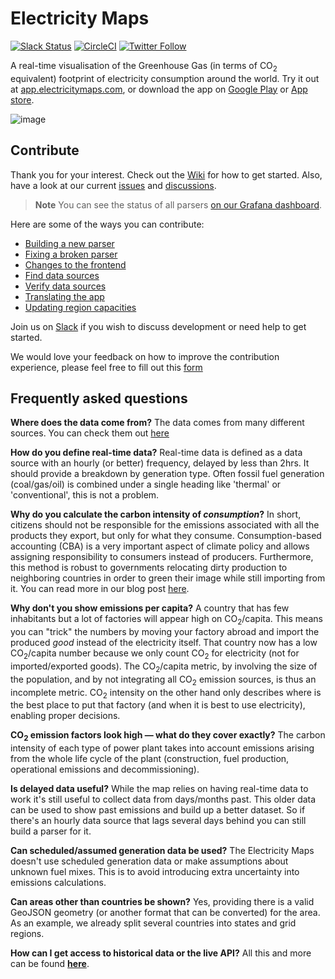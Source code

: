 # Electricity Maps

[![Slack Status](https://slack.electricitymaps.com/badge.svg)](https://slack.electricitymaps.com) [![CircleCI](https://circleci.com/gh/electricitymaps/electricitymaps-contrib.svg?style=shield)](https://circleci.com/gh/electricitymaps/electricitymaps-contrib) [![Twitter Follow](https://img.shields.io/twitter/follow/ElectricityMaps.svg?style=social&label=Follow)](https://twitter.com/ElectricityMaps)

A real-time visualisation of the Greenhouse Gas (in terms of CO<sub>2</sub> equivalent) footprint of electricity consumption around the world. Try it out at [app.electricitymaps.com](https://app.electricitymaps.com), or download the app on [Google Play](https://play.google.com/store/apps/details?id=com.tmrow.electricitymap&utm_source=github) or [App store](https://itunes.apple.com/us/app/electricity-map/id1224594248&utm_source=github).

![image](https://app.electricitymaps.com/images/electricitymap_social_image.png)

## Contribute

Thank you for your interest. Check out the [Wiki](https://github.com/electricityMaps/electricitymaps-contrib/wiki) for how to get started. Also, have a look at our current [issues](https://github.com/electricityMaps/electricitymaps-contrib/issues) and [discussions](https://github.com/electricityMaps/electricitymaps-contrib/discussions).

>**Note**
>You can see the status of all parsers [on our Grafana dashboard](https://electricitymap.grafana.net/public-dashboards/4f775c8021324f5cb8682c4fedd3207e).

Here are some of the ways you can contribute:

- [Building a new parser](https://github.com/electricitymap/electricitymap-contrib/wiki/Building-a-new-parser)
- [Fixing a broken parser](https://github.com/electricitymap/electricitymap-contrib/wiki/Fixing-a-broken-parser)
- [Changes to the frontend](https://github.com/electricitymap/electricitymap-contrib/wiki/Changes-to-the-frontend)
- [Find data sources](https://github.com/electricitymap/electricitymap-contrib/wiki/Find-data-sources)
- [Verify data sources](https://github.com/electricitymap/electricitymap-contrib/wiki/Verify-data-sources)
- [Translating the app](https://github.com/electricitymap/electricitymap-contrib/wiki/Translating-electricitymaps.com)
- [Updating region capacities](https://github.com/electricitymap/electricitymap-contrib/wiki/Update-region-capacities)


Join us on [Slack](https://slack.electricitymaps.com) if you wish to discuss development or need help to get started.

We would love your feedback on how to improve the contribution experience, please feel free to fill out this [form](https://forms.gle/VRWvEFwhtnhpzPVX8)

## Frequently asked questions

**Where does the data come from?**
The data comes from many different sources. You can check them out [here](https://github.com/electricityMaps/electricitymaps-contrib/blob/master/DATA_SOURCES.md)

**How do you define real-time data?**
Real-time data is defined as a data source with an hourly (or better) frequency, delayed by less than 2hrs. It should provide a breakdown by generation type. Often fossil fuel generation (coal/gas/oil) is combined under a single heading like 'thermal' or 'conventional', this is not a problem.

**Why do you calculate the carbon intensity of _consumption_?**
In short, citizens should not be responsible for the emissions associated with all the products they export, but only for what they consume.
Consumption-based accounting (CBA) is a very important aspect of climate policy and allows assigning responsibility to consumers instead of producers.
Furthermore, this method is robust to governments relocating dirty production to neighboring countries in order to green their image while still importing from it.
You can read more in our blog post [here](https://electricitymaps.com/blog/flow-tracing/).

**Why don't you show emissions per capita?**
A country that has few inhabitants but a lot of factories will appear high on CO<sub>2</sub>/capita.
This means you can "trick" the numbers by moving your factory abroad and import the produced _good_ instead of the electricity itself.
That country now has a low CO<sub>2</sub>/capita number because we only count CO<sub>2</sub> for electricity (not for imported/exported goods).
The CO<sub>2</sub>/capita metric, by involving the size of the population, and by not integrating all CO<sub>2</sub> emission sources, is thus an incomplete metric.
CO<sub>2</sub> intensity on the other hand only describes where is the best place to put that factory (and when it is best to use electricity), enabling proper decisions.

**CO<sub>2</sub> emission factors look high — what do they cover exactly?**
The carbon intensity of each type of power plant takes into account emissions arising from the whole life cycle of the plant (construction, fuel production, operational emissions and decommissioning).

**Is delayed data useful?**
While the map relies on having real-time data to work it's still useful to collect data from days/months past. This older data can be used to show past emissions and build up a better dataset. So if there's an hourly data source that lags several days behind you can still build a parser for it.

**Can scheduled/assumed generation data be used?**
The Electricity Maps doesn't use scheduled generation data or make assumptions about unknown fuel mixes. This is to avoid introducing extra uncertainty into emissions calculations.

**Can areas other than countries be shown?**
Yes, providing there is a valid GeoJSON geometry (or another format that can be converted) for the area. As an example, we already split several countries into states and grid regions.

**How can I get access to historical data or the live API?**
All this and more can be found **[here](https://electricitymaps.com/)**.
